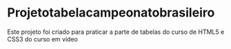 # Projetotabelacampeonatobrasileiro
 Este projeto foi criado para praticar a parte de tabelas do curso de HTML5 e CSS3 do curso em vídeo
